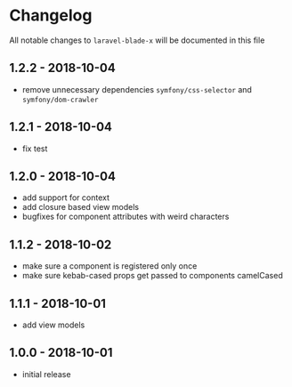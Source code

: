 # Changelog

All notable changes to `laravel-blade-x` will be documented in this file

## 1.2.2 - 2018-10-04

- remove unnecessary dependencies `symfony/css-selector` and `symfony/dom-crawler`

## 1.2.1 - 2018-10-04

- fix test

## 1.2.0 - 2018-10-04

- add support for context
- add closure based view models
- bugfixes for component attributes with weird characters

## 1.1.2 - 2018-10-02

- make sure a component is registered only once
- make sure kebab-cased props get passed to components camelCased

## 1.1.1 - 2018-10-01

- add view models

## 1.0.0 - 2018-10-01

- initial release
